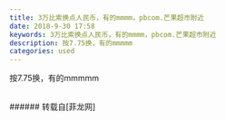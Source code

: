 ```yaml
---
title: 3万比索换点人民币，有的mmmm，pbcom.芒果超市附近
date: 2018-9-30 17:58
keywords: 3万比索换点人民币，有的mmmm，pbcom.芒果超市附近
description: 按7.75换，有的mmmmm
categories: used
---
```

<td class="t_f" id="postmessage_1913873">

按7.75换，有的mmmmm<br/>
<br/>
<img alt="" border="0" class="zoom" data-cf-modified-31fed9b71f5850d70aa49e6e-="" file="http://www.flw.ph/data/appbyme/upload/image/201809/30/kaQpB5qwNuEo.jpg" id="aimg_rxHLg" lazyloadthumb="1" onclick="" onmouseover="" src="http://www.flw.ph/data/appbyme/upload/image/201809/30/kaQpB5qwNuEo.jpg"/><br/>
</td>
###### 转载自[菲龙网]
